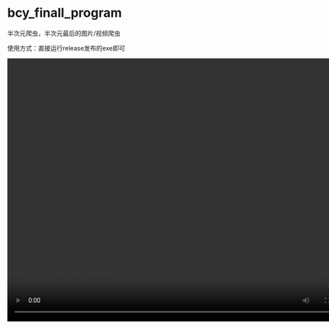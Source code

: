 # bcy_finall_program
半次元爬虫，半次元最后的图片/视频爬虫

使用方式：直接运行release发布的exe即可

<video src="https://github.com/Kaguya233qwq/bcy_finall_program/blob/main/resource/video.mp4?row=true" width="800px" height="600px" controls="controls"></video>
